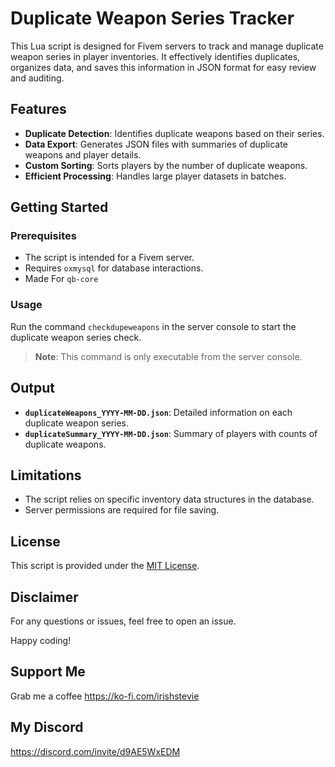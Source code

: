 # Duplicate Weapon Series Tracker

This Lua script is designed for Fivem servers to track and manage duplicate weapon series in player inventories. It effectively identifies duplicates, organizes data, and saves this information in JSON format for easy review and auditing.

## Features

- **Duplicate Detection**: Identifies duplicate weapons based on their series.
- **Data Export**: Generates JSON files with summaries of duplicate weapons and player details.
- **Custom Sorting**: Sorts players by the number of duplicate weapons.
- **Efficient Processing**: Handles large player datasets in batches.

## Getting Started

### Prerequisites

- The script is intended for a Fivem server.
- Requires `oxmysql` for database interactions.
- Made For `qb-core` 

### Usage

Run the command `checkdupeweapons` in the server console to start the duplicate weapon series check.

> **Note**: This command is only executable from the server console.


## Output

- **`duplicateWeapons_YYYY-MM-DD.json`**: Detailed information on each duplicate weapon series.
- **`duplicateSummary_YYYY-MM-DD.json`**: Summary of players with counts of duplicate weapons.

## Limitations

- The script relies on specific inventory data structures in the database.
- Server permissions are required for file saving.

## License

This script is provided under the [MIT License](LICENSE).

## Disclaimer

For any questions or issues, feel free to open an issue.

Happy coding!

## Support Me
Grab me a coffee
https://ko-fi.com/irishstevie

## My Discord
https://discord.com/invite/d9AE5WxEDM


